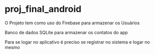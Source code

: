 # proj_final_android

O Projeto tem como uso do Firebase para armazenar os Usuários

Banco de dados SQLite para armazenar os contatos do app

Para se logar no aplicativo é preciso se registrar no sistema e logar no mesmo
